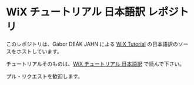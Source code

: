# WiX チュートリアル 日本語訳 レポジトリ

このレポジトリは、Gábor DEÁK JAHN による [WiX Tutorial](https://www.firegiant.com/wix/tutorial/) の日本語訳のソースをホストしています。

チュートリアルそのものは、[WiX チュートリアル 日本語訳](http://wix-tutorial-ja.github.io/) で読んで下さい。

プル・リクエストを歓迎します。
